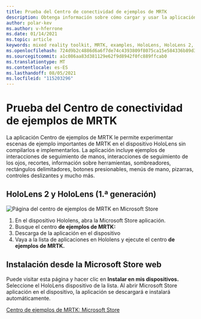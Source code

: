 ```yaml
---
title: Prueba del Centro de conectividad de ejemplos de MRTK
description: Obtenga información sobre cómo cargar y usar la aplicación de concentrador Mixed Reality Toolkit ejemplos en los dispositivos HoloLens dispositivos.
author: polar-kev
ms.author: v-hferrone
ms.date: 01/14/2021
ms.topic: article
keywords: mixed reality toolkit, MRTK, examples, HoloLens, HoloLens 2, shaders, tooltips, hand interaction, clipping, bounding boxes, buttons, hand menus, slate, slider
ms.openlocfilehash: 724d9b2c4886d6a6f7de74c4393809f8075ca15e584336b89d339cb8c0bcd610
ms.sourcegitcommit: a1c086aa83d381129e62f9d8942f0fc889ffcab0
ms.translationtype: MT
ms.contentlocale: es-ES
ms.lasthandoff: 08/05/2021
ms.locfileid: "115203296"
---
```

# <a name="try-out-the-mrtk-examples-hub"></a>Prueba del Centro de conectividad de ejemplos de MRTK

La aplicación Centro de ejemplos de MRTK le permite experimentar escenas de ejemplo importantes de MRTK en el dispositivo HoloLens sin compilarlos e implementarlos. La aplicación incluye ejemplos de interacciones de seguimiento de manos, interacciones de seguimiento de los ojos, recortes, información sobre herramientas, sombreadores, rectángulos delimitadores, botones presionables, menús de mano, pizarras, controles deslizantes y mucho más.

## <a name="hololens-2-and-hololens-1st-gen"></a>HoloLens 2 y HoloLens (1.ª generación)
![Página del centro de ejemplos de MRTK en Microsoft Store](features/images/examples-hub/ExamplesHubStore.jpg)

1. En el dispositivo Hololens, abra la Microsoft Store aplicación.
2. Busque el centro **de ejemplos de MRTK:**
3. Descarga de la aplicación en el dispositivo
4. Vaya a la lista de aplicaciones en Hololens y ejecute el centro **de ejemplos de MRTK.**

## <a name="install-from-the-microsoft-store-web-page"></a>Instalación desde la Microsoft Store web

Puede visitar esta página y hacer clic en **Instalar en mis dispositivos.** Seleccione el HoloLens dispositivo de la lista. Al abrir Microsoft Store aplicación en el dispositivo, la aplicación se descargará e instalará automáticamente.

[Centro de ejemplos de MRTK: Microsoft Store](https://www.microsoft.com/p/mrtk-examples-hub/9mv8c39l2sj4)

